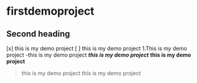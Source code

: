 # firstdemoproject
## Second heading
[x] this is my demo project
 [ ] this is my demo project
1.This is my demo project
  -this is my demo project
***this is my demo project***
 **this is my demo project** 

> this is my demo project
 this is my demo project
